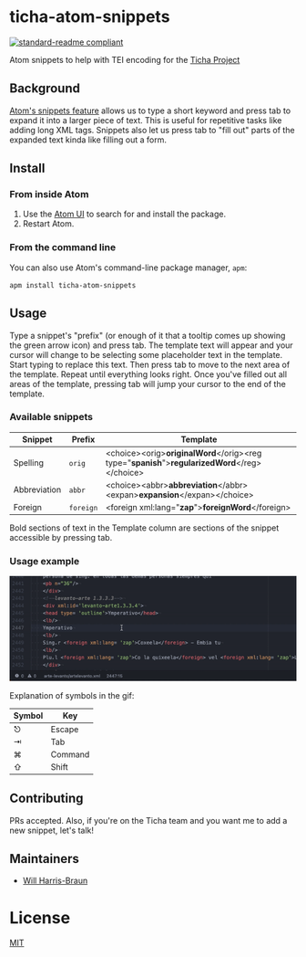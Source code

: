 # ticha-atom-snippets

[![standard-readme compliant](https://img.shields.io/badge/readme%20style-standard-brightgreen.svg?style=flat-square)](https://github.com/RichardLitt/standard-readme)

Atom snippets to help with TEI encoding for the [Ticha Project](https://ticha.haverford.edu/en/)

## Background

[Atom's snippets feature](https://flight-manual.atom.io/using-atom/sections/snippets/) allows us to type a short keyword and press tab to expand it into a larger piece of text. This is useful for repetitive tasks like adding long XML tags. Snippets also let us press tab to "fill out" parts of the expanded text kinda like filling out a form.

## Install

### From inside Atom

1. Use the [Atom UI](https://flight-manual.atom.io/using-atom/sections/atom-packages/#atom-packages) to search for and install the package.
2. Restart Atom.

### From the command line

You can also use Atom's command-line package manager, `apm`:

```
apm install ticha-atom-snippets
```

## Usage

Type a snippet's "prefix" (or enough of it that a tooltip comes up showing the green arrow icon) and press tab. The template text will appear and your cursor will change to be selecting some placeholder text in the template. Start typing to replace this text. Then press tab to move to the next area of the template. Repeat until everything looks right. Once you've filled out all areas of the template, pressing tab will jump your cursor to the end of the template.

### Available snippets

| Snippet      | Prefix    | Template                                                                                        |
|--------------|-----------|-------------------------------------------------------------------------------------------------|
| Spelling     | `orig`    | \<choice>\<orig>**originalWord**\</orig>\<reg type="**spanish**">**regularizedWord**\</reg>\</choice> |
| Abbreviation | `abbr`    | \<choice>\<abbr>**abbreviation**\</abbr>\<expan>**expansion**\</expan>\</choice>                      |
| Foreign      | `foreign` | \<foreign xml:lang="**zap**">**foreignWord**\</foreign>                                           |

Bold sections of text in the Template column are sections of the snippet accessible by pressing tab.

### Usage example

![Example of a snippet being used](./snippets_example.gif)

Explanation of symbols in the gif:

| Symbol | Key     |
|--------|---------|
| ⎋      | Escape  |
| ⇥      | Tab     |
| ⌘      | Command |
| ⇧      | Shift   |

## Contributing

PRs accepted. Also, if you're on the Ticha team and you want me to add a new snippet, let's talk!

## Maintainers

* [Will Harris-Braun](https://github.com/qubist)

# License

[MIT](./LICENSE)
